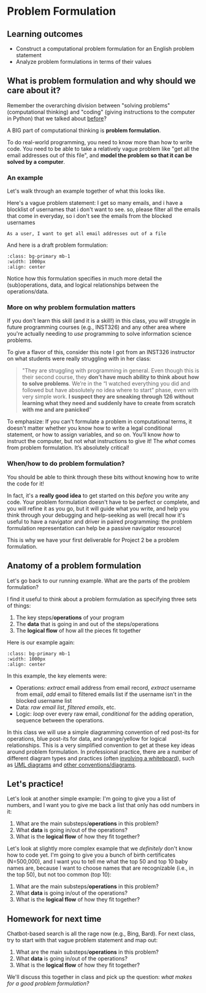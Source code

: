 # Problem Formulation

## Learning outcomes
- Construct a computational problem formulation for an English problem statement
- Analyze problem formulations in terms of their values

## What is problem formulation and why should we care about it?

Remember the overarching division between "solving problems" (computational thinking) and "coding" (giving instructions to the computer in Python) that we talked about [before](https://joelchan.github.io/inst126-intro-programming-notes/what-is-programming.html)?


A BIG part of computational thinking is **problem formulation**. 

To do real-world programming, you need to know more than how to write code. You need to be able to take a relatively vague problem like "get all the email addresses out of this file", and **model the problem so that it can be solved by a computer**.

### An example

Let's walk through an example together of what this looks like.

Here's a vague problem statement: I get so many emails, and i have a blocklist of usernames that i don't want to see. so, please filter all the emails that come in everyday, so i don't see the emails from the blocked usernames

```{note}
As a user, I want to get all email addresses out of a file
```

And here is a draft problem formulation:

```{image} assets/probform-ex-email-filter.png
:class: bg-primary mb-1
:width: 1000px
:align: center
```

Notice how this formulation specifies in much more detail the (sub)operations, data, and logical relationships between the operations/data.

### More on why problem formulation matters

If you don't learn this skill (and it is a skill!) in this class, you *will* struggle in future programming courses (e.g., INST326) and any other area where you're actually needing to *use* programming to solve information science problems.

To give a flavor of this, consider this note I got from an INST326 instructor on what students were really struggling with in her class:

> "They are struggling with programming in general. Even though this is their second course, they **don’t have much ability to think about how to solve problems**. We’re in the “I watched everything you did and followed but have absolutely no idea where to start” phase, even with very simple work. **I suspect they are sneaking through 126 without learning what they need and suddenly have to create from scratch with me and are panicked**"

To emphasize: If you can't formulate a problem in computational terms, it doesn't matter whether you know how to write a legal conditional statement, or how to assign variables, and so on. You’ll know *how* to instruct the computer, but not what instructions to give it! The *what* comes from problem formulation. It’s absolutely critical!

### When/how to do problem formulation?

You should be able to think through these bits without knowing how to write the code for it! 

In fact, it's a **really good idea** to get started on this *before* you write any code. Your problem formulation doesn't have to be perfect or complete, and you will refine it as you go, but it will guide what you write, and help you think through your debugging and help-seeking as well (recall how it's useful to have a navigator and driver in paired programming: the problem formulation representation can help be a passive navigator resource)

This is why we have your first deliverable for Project 2 be a problem formulation.

## Anatomy of a problem formulation

Let's go back to our running example. What are the parts of the problem formulation?

I find it useful to think about a problem formulation as specifying three sets of things:
1. The key steps/**operations** of your program
2. The **data** that is going in and out of the steps/operations
3. The **logical flow** of how all the pieces fit together

Here is our example again:

```{image} assets/probform-ex-email-filter.png
:class: bg-primary mb-1
:width: 1000px
:align: center
```

In this example, the key elements were:
- Operations: *extract* email address from email record, *extract* username from email, *add* email to filtered emails list if the username isn't in the blocked username list
- Data: *raw email list*, *filtered emails*, etc.
- Logic: *loop* over every raw email, *conditional* for the adding operation, sequence between the operations.

In this class we will use a simple diagramming convention of red post-its for operations, blue post-its for data, and orange/yellow for logical relationships. This is a very simplified convention to get at these key ideas around problem formulation. In professional practice, there are a number of different diagram types and practices (often [involving a whiteboard](https://twitter.com/Sydonahi/status/1239804661642620930)), such as [UML diagrams](https://www.tutorialspoint.com/uml/uml_standard_diagrams.htm) and [other conventions/diagrams](https://www.quora.com/Programmers-what-kind-of-diagram-helps-you-most-when-solving-problems).

## Let's practice!
Let's look at another simple example: I'm going to give you a list of numbers, and I want you to give me back a list that only has odd numbers in it:
1. What are the main substeps/**operations** in this problem?
2. What **data** is going in/out of the operations?
3. What is the **logical flow** of how they fit together?

Let's look at slightly more complex example that we *definitely* don't know how to code yet. I'm going to give you a bunch of birth certificates (N=500,000), and I want you to tell me what the top 50 and top 10 baby names are, because I want to choose names that are recognizable (i.e., in the top 50), but not too common (top 10):
1. What are the main substeps/**operations** in this problem?
2. What **data** is going in/out of the operations?
3. What is the **logical flow** of how they fit together?

## Homework for next time

Chatbot-based search is all the rage now (e.g., Bing, Bard). For next class, try to start with that vague problem statement and map out:
1. What are the main substeps/**operations** in this problem?
2. What **data** is going in/out of the operations?
3. What is the **logical flow** of how they fit together?

We'll discuss this together in class and pick up the question: *what makes for a good problem formulation?*